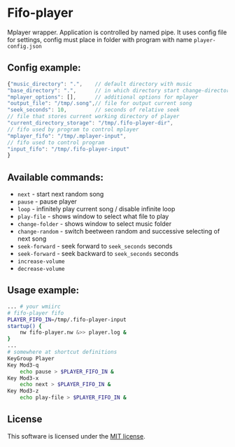 # Fifo-player
Mplayer wrapper.
Application is controlled by named pipe.
It uses config file for settings, config must place in folder with program with name `player-config.json`

## Config example:
```javascript
{"music_directory": ".", 	// default directory with music
"base_directory": ".", 		// in which directory start change-directory command
"mplayer_options": [], 		// additional options for mplayer
"output_file": "/tmp/.song",// file for output current song
"seek_seconds": 10, 		// seconds of relative seek
// file that stores current working directory of player
"current_directory_storage": "/tmp/.fifo-player-dir",
// fifo used by program to control mplayer
"mplayer_fifo": "/tmp/.mplayer-input",
// fifo used to control program
"input_fifo": "/tmp/.fifo-player-input"
}
```

## Available commands:
 - `next` - start next random song
 - `pause` - pause player
 - `loop` - infinitely play current song / disable infinite loop
 - `play-file` - shows window to select what file to play
 - `change-folder` - shows window to select music folder
 - `change-random` - switch beetween random and successive selecting of next song
 - `seek-forward` - seek forward to `seek_seconds` seconds
 - `seek-forward` - seek backward to `seek_seconds` seconds
 - `increase-volume`
 - `decrease-volume`

## Usage example:
```bash
... # your wmiirc
# fifo-player fifo
PLAYER_FIFO_IN=/tmp/.fifo-player-input
startup() {
	nw fifo-player.nw &>> player.log &
}
...
# somewhere at shortcut definitions
KeyGroup Player
Key Mod3-q
	echo pause > $PLAYER_FIFO_IN &
Key Mod3-x
	echo next > $PLAYER_FIFO_IN &
Key Mod3-z
	echo play-file > $PLAYER_FIFO_IN &
```

## License
This software is licensed under the [MIT license](LICENSE).
